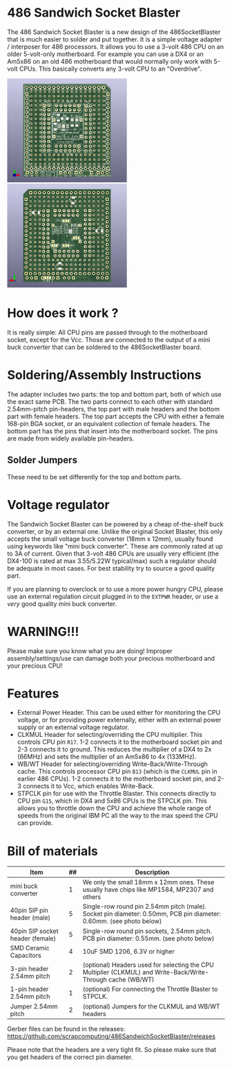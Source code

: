 # 486 Sandwich Socket Blaster

The 486 Sandwich Socket Blaster is a new design of the 486SocketBlaster that is much easier to solder and put together.
It is a simple voltage adapter / interposer for 486 processors. It allows you to use a 3-volt 486 CPU on an older 5-volt-only motherboard.
For example you can use a DX4 or an Am5x86 on an old 486 motherboard that would normally only work with 5-volt CPUs.
This basically converts any 3-volt CPU to an "Overdrive".

<img src='img/486SandwichSocketBlaster_pcb_front.jpg' alt='486SandwichSocketBlaster' height=240 width=auto>

<img src='img/486SandwichSocketBlaster_pcb_back.jpg' alt='486SandwichSocketBlaster' height=240 width=auto>

# How does it work ?

It is really simple: All CPU pins are passed through to the motherboard socket, except for the Vcc.
Those are connected to the output of a mini buck converter that can be soldered to the 486SocketBlaster board.

# Soldering/Assembly Instructions

The adapter includes two parts: the top and bottom part, both of which use the exact same PCB.
The two parts connect to each other with standard 2.54mm-pitch pin-headers, the top part with male headers and the bottom part with female headers.
The top part accepts the CPU with either a female 168-pin BGA socket, or an equivalent collection of female headers.
The bottom part has the pins that insert into the motherboard socket.
The pins are made from widely available pin-headers.

## Solder Jumpers
These need to be set differently for the top and bottom parts.

# Voltage regulator

The Sandwich Socket Blaster can be powered by a cheap of-the-shelf buck converter, or by an external one.
Unlike the original Socket Blaster, this only accepts the small voltage buck converter (18mm x 12mm), usually found using keywords like "mini buck converter".
These are commonly rated at up to 3A of current.
Given that 3-volt 486 CPUs are usually very efficient (the DX4-100 is rated at max 3.55/5.22W typical/max) such a regulator should be adequate in most cases.
For best stability try to source a good quality part.

If you are planning to overclock or to use a more power hungry CPU, please use an external regulation circuit plugged in to the `EXTPWR` header, or use a *very* good quality mini buck converter.

# WARNING!!!

Please make sure you know what you are doing!
Improper assembly/settings/use can damage both your precious motherboard and your precious CPU!

# Features

- External Power Header. This can be used either for monitoring the CPU voltage, or for providing power externally, either with an external power supply or an external voltage regulator.
- CLKMUL Header for selecting/overriding the CPU multiplier. This controls CPU pin `R17`. 1-2 connects it to the motherboard socket pin and 2-3 connects it to ground. This reduces the multiplier of a DX4 to 2x (66MHz) and sets the multiplier of an Am5x86 to 4x (133MHz).
- WB/WT Header for selecting/overriding Write-Back/Write-Through cache. This controls processor CPU pin `B13` (which is the `CLKMUL` pin in earlier 486 CPUs). 1-2 connects it to the motherboard socket pin, and 2-3 connects it to Vcc, which enables Write-Back.
- STPCLK pin for use with the Throttle Blaster. This connects directly to CPU pin `G15`, which in DX4 and 5x86 CPUs is the STPCLK pin. This allows you to throttle down the CPU and achieve the whole range of speeds from the original IBM PC all the way to the max speed the CPU can provide.

# Bill of materials

Item                            | ##  | Description
--------------------------------|-----|--------------------------------------------------------
mini buck converter             | 1   | We only the small 18mm x 12mm ones. These usually have chips like MP1584, MP2307 and others
40pin SIP pin header (male)     | 5   | Single-row round pin 2.54mm pitch (male). Socket pin diameter: 0.50mm, PCB pin diameter: 0.60mm. (see photo below)
40pin SIP socket header (female)| 5   | Single-row round pin sockets, 2.54mm pitch. PCB pin diameter: 0.55mm. (see photo below) 
SMD Ceramic Capacitors          | 4   | 10uF SMD 1206, 6.3V or higher
3-pin header 2.54mm pitch       | 2   | (optional) Headers used for selecting the CPU Multiplier (CLKMUL) and Write-Back/Write-Through cache (WB/WT)
1-pin header 2.54mm pitch       | 1   | (optional) For connecting the Throttle Blaster to STPCLK.
Jumper 2.54mm pitch             | 2   | (optional) Jumpers for the CLKMUL and WB/WT headers

Gerber files can be found in the releases: https://github.com/scrapcomputing/486SandwichSocketBlaster/releases

Please note that the headers are a very tight fit. So please make sure that you get headers of the correct pin diameter.
